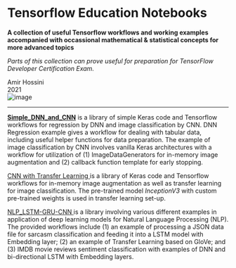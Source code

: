 # Tensorflow Education Notebooks
__A collection of useful Tensorflow workflows and working examples accompanied with occassional mathematical & statistical concepts for more advanced topics__ <br>

_Parts of this collection can prove useful for preparation for TensorFlow Developer Certification Exam._ 

Amir Hossini <br>
2021 <br>
![image](https://user-images.githubusercontent.com/91625030/144555506-cdfd55e5-9fe7-478f-a7c6-1926229218ca.png)
_________________________________________________________________________________________________________________

[__Simple_DNN_and_CNN__](https://github.com/amirhossini/Tensorflow-Educational-Notebooks/tree/main/00-Simple_DNN_and_CNN) is a library of simple Keras code and Tensorflow workflows for regression by DNN and image classification by CNN. DNN Regression example gives a workflow for dealing with tabular data, including useful helper functions for data preparation. The example of image classification by CNN involves vanilla Keras architectures with a workflow for utilization of (1) ImageDataGenerators for in-memory image augmentation and (2) callback function template for early stopping. <br>

[  CNN with Transfer Learning  ](https://github.com/amirhossini/Tensorflow-Educational-Notebooks/tree/main/01-CNN_w_TransferLearning) is a library of Keras code and Tensorflow workflows for in-memory image augmentation as well as transfer learning for image classification. The pre-trained model _InceptionV3_ with custom pre-trained weights is used in transfer learning set-up.

[  NLP_LSTM-GRU-CNN  ](https://github.com/amirhossini/Tensorflow-Educational-Notebooks/tree/main/02-NLP_LSTM-GRU-CNN) is a library involving various different examples in application of deep learning models for Natural Language Processing (NLP). The provided workflows include (1) an example of processing a JSON data file for sarcasm classification and feeding it into a LSTM model with Embedding layer; (2) an example of Transfer Learning based on GloVe; and (3) IMDB movie reviews sentiment classification with examples of DNN and bi-directional LSTM with Embedding layers.

